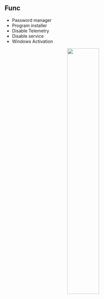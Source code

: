## Func
* Password manager
* Program installer
* Disable Telemetry
* Disable service
* Windows Activation
  
<p align="center">
<img width="45%" src="https://cdn.discordapp.com/attachments/1188019745069469767/1227954432025821245/photo_2024-04-12_06-11-54.jpg?ex=662a48ae&is=6617d3ae&hm=9764d6ecbcb14790dcef17a92536e5a0a5a6f45e29b26d56feececac232ef809&"/>
</p>
